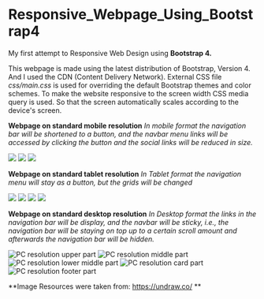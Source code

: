 # Responsive_Webpage_Using_Bootstrap4
My first attempt to Responsive Web Design using **Bootstrap 4.**

This webpage is made using the latest distribution of Bootstrap, Version 4. And I used the CDN (Content Delivery Network). External CSS file *css/main.css* is used for overriding the default Bootstrap themes and color schemes.
To make the website responsive to the screen width CSS media query is used. So that the screen automatically scales according to the device's screen.

**Webpage on standard mobile resolution**
*In mobile format the navigation bar will be shortened to a button, and the navbar menu links will be accessed by clicking the button and the social links will be reduced in size.*

<img src="images/screenshot/mob_upper.jpg"/>
<img src="images/screenshot/mob_lower_middle.jpg"/>
<img src="images/screenshot/mob_footer.jpg"/>

**Webpage on standard tablet resolution**
*In Tablet format the navigation menu will stay as a button, but the grids will be changed*

<img src="images/screenshot/tab_upper.jpg"/>
<img src="images/screenshot/tab_middle.jpg"/>
<img src="images/screenshot/tab_lower_middle.jpg"/>
<img src="images/screenshot/tab_footer.jpg"/>

**Webpage on standard desktop resolution**
*In Desktop format the links in the navigation bar will be display, and the navbar will be sticky, i.e., the navigation bar will be staying on top up to a certain scroll amount and afterwards the navigation bar will be hidden.*

<img src="images/screenshot/pc_upper.jpg" title="PC resolution upper part"/>
<img src="images/screenshot/pc_middle.jpg" title="PC resolution middle part"/>
<img src="images/screenshot/pc_lower_middle.jpg" title="PC resolution lower middle part"/>
<img src="images/screenshot/pc_cards.jpg" title="PC resolution card part"/>
<img src="images/screenshot/pc_footer.jpg" title="PC resolution footer part"/>


**Image Resources were taken from: <https://undraw.co/> **
